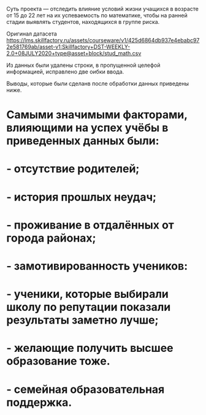 Суть проекта — отследить влияние условий жизни учащихся в возрасте от 15 до 22 лет 
на их успеваемость по математике, чтобы на ранней стадии выявлять студентов, находящихся в группе риска.

Оригинал датасета https://lms.skillfactory.ru/assets/courseware/v1/425d6864db937e4ebabc972e581769ab/asset-v1:Skillfactory+DST-WEEKLY-2.0+08JULY2020+type@asset+block/stud_math.csv

Из данных были удалены строки, в пропущенной целефой информацией, исправлено две оибки ввода.

Выводы, которые были сделанв после обработки данных приведены ниже.
# Самыми значимыми факторами, влияющими на успех учёбы в приведенных данных были:
# - отсутствие родителей;
# - история прошлых неудач;
# - проживание в отдалённых от города районах;
# - замотивированность учеников:
#                                - ученики, которые выбирали школу по репутации показали результаты заметно лучше;
#                                - желающие получить высшее образование тоже.
# - семейная образовательная поддержка.
